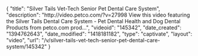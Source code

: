 {
    "title": "Silver Tails Vet-Tech Senior Pet Dental Care System",
    "description": "http:\/\/video.petco.com\/?v=27998 View this video featuring the Silver Tails Dental Care System - Pet Dental Health and Dog Dental Products from petco.com prod...",
    "videoid": "145342",
    "date_created": "1394762643",
    "date_modified": "1418181182",
    "type": "captivate",
    "layout": "video",
    "url": "\/v\/silver-tails-vet-tech-senior-pet-dental-care-system\/145342"
}